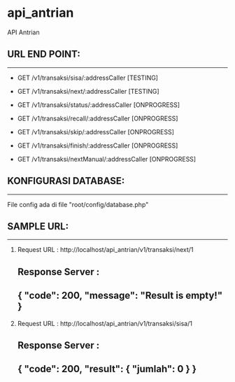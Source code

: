 # api_antrian
API Antrian

## URL END POINT:
--------------------------------------

- GET /v1/transaksi/sisa/:addressCaller [TESTING]

- GET /v1/transaksi/next/:addressCaller [TESTING]

- GET /v1/transaksi/status/:addressCaller [ONPROGRESS]

- GET /v1/transaksi/recall/:addressCaller [ONPROGRESS]

- GET /v1/transaksi/skip/:addressCaller [ONPROGRESS]

- GET /v1/transaksi/finish/:addressCaller [ONPROGRESS]

- GET /v1/transaksi/nextManual/:addressCaller [ONPROGRESS]


## KONFIGURASI DATABASE:
--------------------------
File config ada di file "root/config/database.php"


## SAMPLE URL:
----------------

1. 	Request URL : http://localhost/api_antrian/v1/transaksi/next/1

	Response Server :
	----------------------------------
	{
	    "code": 200,
	    "message": "Result is empty!"
	}
	----------------------------------

2. 	Request URL : http://localhost/api_antrian/v1/transaksi/sisa/1

	Response Server :
	----------------------------------
	{
	    "code": 200,
	    "result": {
	        "jumlah": 0
	    }
	}
	----------------------------------
